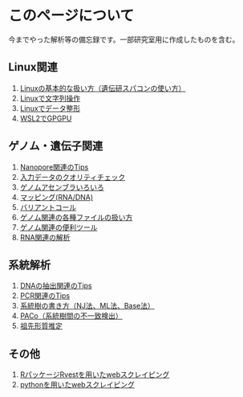 # このページについて
今までやった解析等の備忘録です。一部研究室用に作成したものを含む。
<br>
## Linux関連
1. [Linuxの基本的な扱い方（遺伝研スパコンの使い方）](docs/lnx.md)
1. [Linuxで文字列操作](docs/lnx_string.md)
1. [Linuxでデータ整形](docs/lnx_data.md)
1. [WSL2でGPGPU](docs/gpgpu.md)

## ゲノム・遺伝子関連
1. [Nanopore関連のTips](docs/nanopore_tips.md)
2. [入力データのクオリティチェック](docs/qualitycheck.md)
3. [ゲノムアセンブラいろいろ](docs/assembler.md)
4. [マッピング(RNA/DNA)](docs/mapping.md)
5. [バリアントコール](docs/variantcall.md)
6. [ゲノム関連の各種ファイルの扱い方](docs/fextention.md)
7. [ゲノム関連の便利ツール](docs/gtools.md)
8. [RNA関連の解析](docs/rna.md)

## 系統解析
1. [DNAの抽出関連のTips](docs/dna_tips.md)
1. [PCR関連のTips](docs/pcr_tips.md)
1. [系統樹の書き方（NJ法、ML法、Base法）](docs/trees.md)
1. [PACo（系統樹間の不一致検出）](docs/paco.md)
1. [祖先形質推定](docs/ancestor.md)

## その他
1. [RパッケージRvestを用いたwebスクレイピング](docs/scraping_r.md)
1. [pythonを用いたwebスクレイピング](docs/scraping_python.md)
